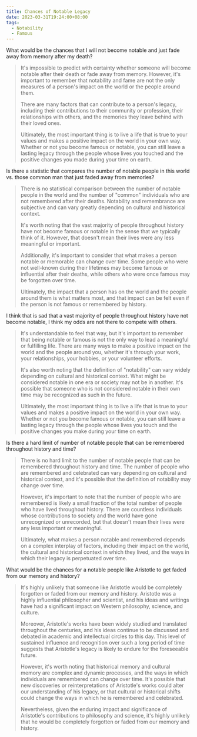 ```yaml
---
title: Chances of Notable Legacy
date: 2023-03-31T19:24:00+08:00
tags:
  - Notability
  - Famous
---
```

What would be the chances that I will not become notable and just fade away from memory after my death?

> It's impossible to predict with certainty whether someone will become notable after their death or fade away from memory. However, it's important to remember that notability and fame are not the only measures of a person's impact on the world or the people around them.
> 
> There are many factors that can contribute to a person's legacy, including their contributions to their community or profession, their relationships with others, and the memories they leave behind with their loved ones.
> 
> Ultimately, the most important thing is to live a life that is true to your values and makes a positive impact on the world in your own way. Whether or not you become famous or notable, you can still leave a lasting legacy through the people whose lives you touched and the positive changes you made during your time on earth.

Is there a statistic that compares the number of notable people in this world vs. those common man that just faded away from memories?

> There is no statistical comparison between the number of notable people in the world and the number of "common" individuals who are not remembered after their deaths. Notability and remembrance are subjective and can vary greatly depending on cultural and historical context.
> 
> It's worth noting that the vast majority of people throughout history have not become famous or notable in the sense that we typically think of it. However, that doesn't mean their lives were any less meaningful or important.
> 
> Additionally, it's important to consider that what makes a person notable or memorable can change over time. Some people who were not well-known during their lifetimes may become famous or influential after their deaths, while others who were once famous may be forgotten over time.
> 
> Ultimately, the impact that a person has on the world and the people around them is what matters most, and that impact can be felt even if the person is not famous or remembered by history.

I think that is sad that a vast majority of people throughout history have not become notable, I think my odds are not there to compete with others.

> It's understandable to feel that way, but it's important to remember that being notable or famous is not the only way to lead a meaningful or fulfilling life. There are many ways to make a positive impact on the world and the people around you, whether it's through your work, your relationships, your hobbies, or your volunteer efforts.
> 
> It's also worth noting that the definition of "notability" can vary widely depending on cultural and historical context. What might be considered notable in one era or society may not be in another. It's possible that someone who is not considered notable in their own time may be recognized as such in the future.
> 
> Ultimately, the most important thing is to live a life that is true to your values and makes a positive impact on the world in your own way. Whether or not you become famous or notable, you can still leave a lasting legacy through the people whose lives you touch and the positive changes you make during your time on earth.

Is there a hard limit of number of notable people that can be remembered throughout history and time?

> There is no hard limit to the number of notable people that can be remembered throughout history and time. The number of people who are remembered and celebrated can vary depending on cultural and historical context, and it's possible that the definition of notability may change over time.
> 
> However, it's important to note that the number of people who are remembered is likely a small fraction of the total number of people who have lived throughout history. There are countless individuals whose contributions to society and the world have gone unrecognized or unrecorded, but that doesn't mean their lives were any less important or meaningful.
> 
> Ultimately, what makes a person notable and remembered depends on a complex interplay of factors, including their impact on the world, the cultural and historical context in which they lived, and the ways in which their legacy is perpetuated over time.

What would be the chances for a notable people like Aristotle to get faded from our memory and history?

> It's highly unlikely that someone like Aristotle would be completely forgotten or faded from our memory and history. Aristotle was a highly influential philosopher and scientist, and his ideas and writings have had a significant impact on Western philosophy, science, and culture.
> 
> Moreover, Aristotle's works have been widely studied and translated throughout the centuries, and his ideas continue to be discussed and debated in academic and intellectual circles to this day. This level of sustained influence and recognition over such a long period of time suggests that Aristotle's legacy is likely to endure for the foreseeable future.
> 
> However, it's worth noting that historical memory and cultural memory are complex and dynamic processes, and the ways in which individuals are remembered can change over time. It's possible that new discoveries or reinterpretations of Aristotle's works could alter our understanding of his legacy, or that cultural or historical shifts could change the ways in which he is remembered and celebrated.
> 
> Nevertheless, given the enduring impact and significance of Aristotle's contributions to philosophy and science, it's highly unlikely that he would be completely forgotten or faded from our memory and history.